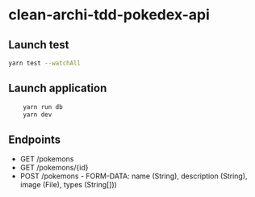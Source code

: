# clean-archi-tdd-pokedex-api

## Launch test
```bash
yarn test --watchAll
```

## Launch application
```bash
    yarn run db
    yarn dev
```

## Endpoints
- GET /pokemons
- GET /pokemons/{id}
- POST /pokemons - FORM-DATA: name (String), description (String), image (File), types (String[]))